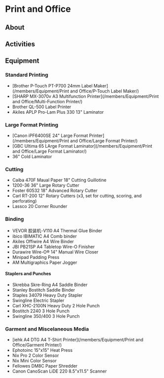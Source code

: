 # Print and Office

## About
## Activities
## Equipment
### Standard Printing
* [Brother P-Touch PT-P700 24mm Label Maker](/members/Equipment/Print and Office/P-Touch Label Maker/)
* [SHARP MX-3070v A3 Multifunction Printer](/members/Equipment/Print and Office/Multi-Function Printer/)
* Brother QL-500 Label Printer
* Akiles APLP Pro-Lam Plus 330 13" Laminator
  
### Large Format Printing
* [Canon iPF6400SE 24" Large Format Printer](/members/Equipment/Print and Office/Large Format Printer/)
* [GBC Ultima 65 LArge Format Laminator](/members/Equipment/Print and Office/Large Format Laminator/)
* 36" Cold Laminator
### Cutting
* Caiba 470F Maual Paper 18" Cutting Guillotine
* 1200-36 36" Large Rotary Cutter
* Foster 60532 18" Advanced Rotary Cutter
* Carl RT-200 12" Rotary Cutters (x3, set for cutting, scoring, and perforating)
* Lassco 20 Corner Rounder

### Binding
* VEVOR 胶装机-V110 A4 Thermal Glue Binder
* ibico IBIMATIC A4 Comb binder
* Akiles Offiwire A4 Wire Binder
* JBI PB21SP A4 Tabletop Wire-O Finisher
* Durawire Wire-O® 14" Manual Wire Closer
* Minipad Padding Press
* AM Multigraphics Paper Jogger

#### Staplers and Punches
* Skrebba Skre-Ring A4 Saddle Binder
* Stanley Bostitch Saddle Binder
* Staples 34079 Heavy Duty Stapler
* Swingline Electric Stapler
* Carl XHC-2100N Heavy Duty 2 Hole Punch
* Bostitch 2240 3 Hole Punch
* Swingline 350/400 3 Hole Punch

### Garment and Miscelaneous Media
* [iehk A4 DTG A4 T-Shirt Printer](/members/Equipment/Print and Office/Garment Printer/)
* Ephotoinc 15"x15" Heat Press
* Nix Pro 2 Color Sensor
* Nix Mini Color Sensor
* Fellowes DM8C Paper Shredder
* Canon CanoScan LiDE 220 8.5"x11.5" Scanner
